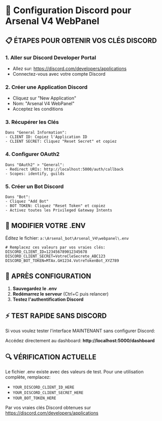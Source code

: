 # 🔑 Configuration Discord pour Arsenal V4 WebPanel

## 📋 **ÉTAPES POUR OBTENIR VOS CLÉS DISCORD**

### 1. **Aller sur Discord Developer Portal**
   - Allez sur: https://discord.com/developers/applications
   - Connectez-vous avec votre compte Discord

### 2. **Créer une Application Discord**
   - Cliquez sur "New Application"
   - Nom: "Arsenal V4 WebPanel"
   - Acceptez les conditions

### 3. **Récupérer les Clés**
   ```
   Dans "General Information":
   - CLIENT ID: Copiez l'Application ID
   - CLIENT SECRET: Cliquez "Reset Secret" et copiez
   ```

### 4. **Configurer OAuth2**
   ```
   Dans "OAuth2" > "General":
   - Redirect URIs: http://localhost:5000/auth/callback
   - Scopes: identify, guilds
   ```

### 5. **Créer un Bot Discord**
   ```
   Dans "Bot":
   - Cliquez "Add Bot"
   - BOT TOKEN: Cliquez "Reset Token" et copiez
   - Activez toutes les Privileged Gateway Intents
   ```

## 🔧 **MODIFIER VOTRE .ENV**

Éditez le fichier: `a:\Arsenal_bot\Arsenal_V4\webpanel\.env`

```env
# Remplacez ces valeurs par vos vraies clés:
DISCORD_CLIENT_ID=123456789012345678
DISCORD_CLIENT_SECRET=VotreCleSecrete_ABC123
DISCORD_BOT_TOKEN=MTAx.GH1234.VotreTokenBot_XYZ789
```

## 🚀 **APRÈS CONFIGURATION**

1. **Sauvegardez le .env**
2. **Redémarrez le serveur** (Ctrl+C puis relancer)
3. **Testez l'authentification Discord**

## ⚡ **TEST RAPIDE SANS DISCORD**

Si vous voulez tester l'interface MAINTENANT sans configurer Discord:

Accédez directement au dashboard:
**http://localhost:5000/dashboard**

## 🔍 **VÉRIFICATION ACTUELLE**

Le fichier .env existe avec des valeurs de test.
Pour une utilisation complète, remplacez:
- `YOUR_DISCORD_CLIENT_ID_HERE`
- `YOUR_DISCORD_CLIENT_SECRET_HERE` 
- `YOUR_BOT_TOKEN_HERE`

Par vos vraies clés Discord obtenues sur https://discord.com/developers/applications
